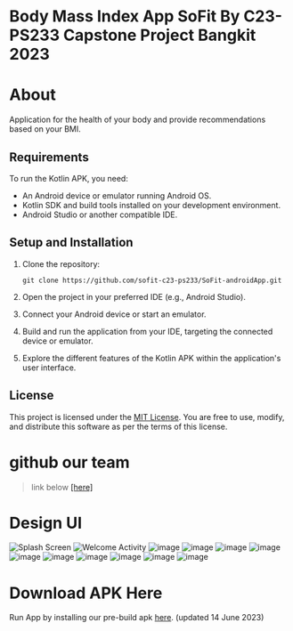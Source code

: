 # Body Mass Index App SoFit By C23-PS233 Capstone Project Bangkit 2023 #



# About 
Application for the health of your body and provide recommendations based on your BMI.

## Requirements

To run the Kotlin APK, you need:

- An Android device or emulator running Android OS.
- Kotlin SDK and build tools installed on your development environment.
- Android Studio or another compatible IDE.

## Setup and Installation

1. Clone the repository:

   ```
   git clone https://github.com/sofit-c23-ps233/SoFit-androidApp.git
   ```

2. Open the project in your preferred IDE (e.g., Android Studio).

3. Connect your Android device or start an emulator.
   
4. Build and run the application from your IDE, targeting the connected device or emulator.
   
5. Explore the different features of the Kotlin APK within the application's user interface.



## License

This project is licensed under the [MIT License](LICENSE). You are free to use, modify, and distribute this software as per the terms of this license.

# github our team #
> link below
[[here]](https://github.com/sofit-c23-ps233)

# Design UI
![Splash Screen](https://github.com/sofit-c23-ps233/SoFit-androidApp/assets/107060682/c16c0e4a-8080-451e-9c4d-a2a0a0db83c0)
![Welcome Activity](https://github.com/sofit-c23-ps233/SoFit-androidApp/assets/107060682/380ac3f0-668a-468a-a356-49859fa1ac81)
 ![image](app/src/main/res/drawable/login.png) ![image](app/src/main/res/drawable/register.png) ![image](app/src/main/res/drawable/home.png) ![image](app/src/main/res/drawable/navigation.png) ![image](app/src/main/res/drawable/survey_1.png) ![image](app/src/main/res/drawable/survey_2.png) ![image](app/src/main/res/drawable/survey_3.png) ![image](app/src/main/res/drawable/hasil.png) ![image](app/src/main/res/drawable/riwayat.png) ![image](app/src/main/res/drawable/profile.png)

# Download APK Here
Run App by installing our pre-build apk [here](https://website-dot-sofit-cloud.et.r.appspot.com/). (updated 14 June 2023)
